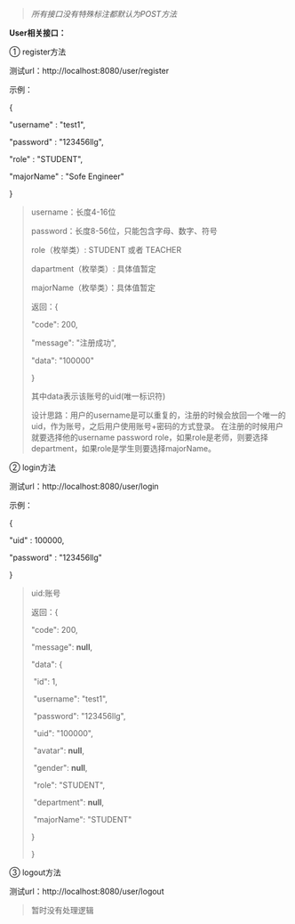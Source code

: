 > *所有接口没有特殊标注都默认为POST方法*

**User相关接口：**

① register方法

测试url：http://localhost:8080/user/register

示例：

{

  "username" : "test1",

  "password" : "123456llg",

  "role" : "STUDENT",

  "majorName" : "Sofe Engineer"

}

> username：长度4-16位
>
> password：长度8-56位，只能包含字母、数字、符号
>
> role（枚举类）: STUDENT 或者 TEACHER
>
> dapartment（枚举类）: 具体值暂定
>
> majorName（枚举类）：具体值暂定
>
> 返回：{
>
> "code": 200,
>
> "message": "注册成功",
>
> "data": "100000"
>
> }
>
> 其中data表示该账号的uid(唯一标识符)
>
> 设计思路：用户的username是可以重复的，注册的时候会放回一个唯一的uid，作为账号，之后用户使用账号+密码的方式登录。 在注册的时候用户就要选择他的username password role，如果role是老师，则要选择department，如果role是学生则要选择majorName。



②  login方法

测试url：http://localhost:8080/user/login

示例：

{

  "uid" : 100000,

  "password" : "123456llg"

}

> uid:账号
>
> 返回：{
>
>   "code": 200,
>
>   "message": **null**,
>
>   "data": {
>
> ​    "id": 1,
>
> ​    "username": "test1",
>
> ​    "password": "123456llg",
>
> ​    "uid": "100000",
>
> ​    "avatar": **null**,
>
> ​    "gender": **null**,
>
> ​    "role": "STUDENT",
>
> ​    "department": **null**,
>
> ​    "majorName": "STUDENT"
>
>   }
>
> }



③  logout方法

测试url：http://localhost:8080/user/logout

> 暂时没有处理逻辑